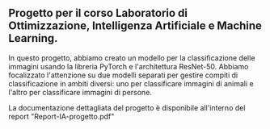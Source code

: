 ## Progetto per il corso Laboratorio di Ottimizzazione, Intelligenza Artificiale e Machine Learning. 

In questo progetto, abbiamo creato un modello per la classificazione delle immagini usando la libreria PyTorch e l'architettura ResNet-50. 
Abbiamo focalizzato l'attenzione su due modelli separati per gestire compiti di classificazione in ambiti diversi: uno per classificare immagini di animali e l'altro per classificare immagini di persone.

La documentazione dettagliata del progetto è disponibile all'interno del report "Report-IA-progetto.pdf"
